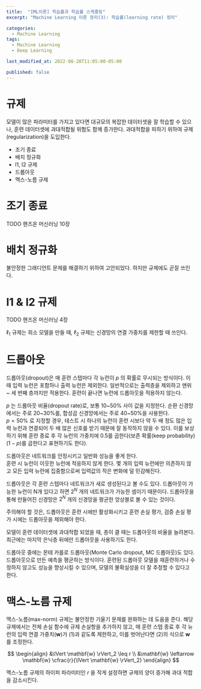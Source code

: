 ```yaml
---
title:  "[ML이론] 학습률과 학습률 스케줄링"
excerpt: "Machine Learning 이론 정리(3): 학습률(learning rate) 정리"

categories:
  - Machine Learning
tags:
  - Machine Learning
  - Deep Learning

last_modified_at: 2022-08-28T11:05:00-05:00

published: false
---
```


# 규제
모델이 많은 파라미터를 가지고 있다면 대규모의 복잡한 데이터셋을 잘 학습할 수 있으나, 훈련 데이터셋에 과대적합될 위험도 함께 증가한다. 과대적합을 피하기 위하여 규제(regularization)을 도입한다.

* 조기 종료
* 배치 정규화
* l1, l2 규제
* 드롭아웃
* 맥스-노름 규제

# 조기 종료
TODO 핸즈온 머신러닝 10장

# 배치 정규화
불안정한 그래디언트 문제를 해결하기 위하여 고안되었다. 하지만 규제에도 곧잘 쓰인다.

# l1 & l2 규제
TODO 핸즈온 머신러닝 4장 

$\ell_1$ 규제는 희소 모델을 만들 때, $\ell_2$ 규제는 신경망의 연결 가중치를 제한할 때 쓰인다.

# 드롭아웃
드롭아웃(dropout)은 매 훈련 스텝마다 각 뉴런이 $p$ 의 확률로 무시되는 방식이다. 이때 입력 뉴런은 포함하나 출력 뉴런은 제외한다. 일반적으로는 출력층을 제외하고 맨위 ~ 세 번째 층까지만 적용한다. 훈련이 끝나면 뉴런에 드롭아웃을 적용하지 않는다.

$p$ 는 드룹아웃 비율(dropout rate)로, 보통 10~50% 사이 값을 지정한다. 순환 신경망에서는 주로 20~30%를, 합성곱 신경망에서는 주로 40~50%을 사용한다. <br>
$p = 50\%$ 로 지정할 경우, 테스트 시 하나의 뉴런이 훈련 시보다 약 두 배 정도 많은 입력 뉴런과 연결되어 두 배 많은 신호를 받기 때문에 잘 동작하지 않을 수 있다. 이를 보상하기 위해 훈련 종료 후 각 뉴런의 가중치에 0.5를 곱한다(보존 확률(keep probability) $(1-p)$를 곱한다고 표현하기도 한다).

드롭아웃은 네트워크를 안정시키고 일반화 성능을 좋게 한다.<br>훈련 시 뉴런이 이웃한 뉴런에 적응하지 않게 한다. 몇 개의 입력 뉴런에만 의존하지 않고 모든 입력 뉴런에 집중함으로써 입력값의 작은 변화에 덜 민감해진다.

드롭아웃은 각 훈련 스텝마다 네트워크가 새로 생성된다고 볼 수도 있다. 드롭아웃이 가능한 뉴런이 N개 있다고 하면 $2^N$ 개의 네트워크가 가능한 셈이기 때문이다. 드롭아웃을 통해 만들어진 신경망은 $2^N$ 개의 신경망을 평균한 앙상블로 볼 수 있는 것이다.

주의해야 할 것은, 드롭아웃은 훈련 시에만 활성화시키고 훈련 손실 평가, 검증 손실 평가 시에는 드롭아웃을 제외해야 한다.

모델이 훈련 데이터셋에 과대적합 되었을 때, 층이 클 때는 드롭아웃의 비율을 늘려본다. 최근에는 마지막 은닉층 뒤에만 드롭아웃을 사용하기도 한다.

드롭아웃 중에는 몬테 카를로 드롭아웃(Monte Carlo dropout, MC 드롭아웃)도 있다. 드롭아웃으로 만든 예측을 평균하는 방식이다. 훈련된 드롭아웃 모델을 재훈련하거나 수정하지 않고도 성능을 향상시킬 수 있으며, 모델의 불확실성을 더 잘 추정할 수 있다고 한다.<br>

# 맥스-노름 규제
맥스-노름(max-norm) 규제는 불안정한 기울기 문제를 완화하는 데 도움을 준다. 해당 규제에서는 전체 손실 함수에 규제 손실항을 추가하지 않고, 매 훈련 스텝 종료 후 각 뉴런의 입력 연결 가중치($\mathbf{w}$)가 (1)과 같도록 제한하고, 이를 벗어난다면 (2)의 식으로 $\mathbf{w}$ 를 조정한다.

$$
\begin{align}
&\lVert \mathbf{w} \rVert_2 \leq r \\
&\mathbf{w} \leftarrow \mathbf{w} \cfrac{r}{\lVert \mathbf{w} \rVert_2}
\end{align}
$$

맥스-노름 규제의 하이퍼 파라미터인 $r$ 을 작게 설정하면 규제의 양이 증가해 과대 적합을 감소시킨다.
